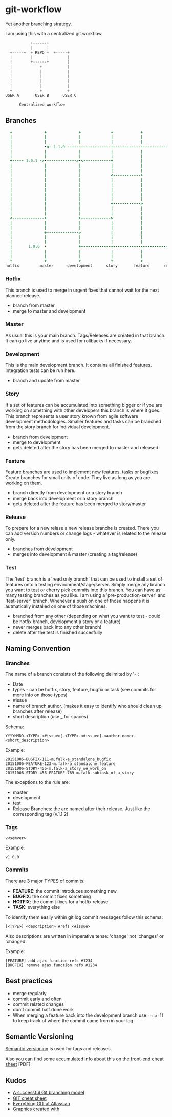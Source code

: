 # git-workflow

Yet another branching strategy.

I am using this with a centralized git workflow.

```javascript
           +------+
           |      |
  +-----+  + REPO +  +-----+
  |        |      |        |
  |        +------+        |
  |            +           |
  |            |           |
  |            |           |
  |            |           |
  |            |           |
  +            +           +
USER A       USER B      USER C

      Centralized workflow
```

## Branches

```ruby
  +              +              +             +            +            +            +
  |              |              |             |            |            |            |
  |              |              |             |            |            |            |
  |              •<- 1.1.0 ---------------------------------------------+            |
  |              |              |             |            |            |            |
  |              |              |             |            |            |            |
  +----- 1.0.1 ->•------------->•<------------+            |            |            |
  |              |              |             |            |            |            |
  |              |              |             |            |            |            |
  |              |              |             <------------+            |            |
  |              |              |             |            |            |            |
  |              |              |             |            |            |            |
  |              |              |             |            |            |         --->
  |              |              |             |            |            |            |
  |              |              |             |            |            |            |
  |              |              |             +------------>            |            |
  |              |              |             |            |            |            |
  |              |              |             |            |            |            |
  <--------------+              +------------->            |            |            |
  |              |              |             |            |            |            |
  |              |              |             |            |            |            |
  |              +-------------->             |            |            |            |
  |              |              |             |            |            |            |
  |              |              |             |            |            |            |
  |       1.0.0  •              +--------------------------------------->            |
  |              |              |             |            |            |            |
  |              |              |             |            |            |            |
  +              +              +             +            +            +            +
hotfix         master      development      story       feature      release        test

```
### Hotfix

This branch is used to merge in urgent fixes that cannot wait for the next planned release.

* branch from master
* merge to master and development

### Master

As usual this is your main branch. Tags/Releases are created in that branch. It can go live anytime and is used for rollbacks if necessary.

### Development

This is the main development branch. It contains all finished features. Integration tests can be run here.

* branch and update from master

### Story

If a set of features can be accumulated into something bigger or if you are working on something with other developers this branch is where it goes. This branch represents a user story known from agile software development methodologies. Smaller features and tasks can be branched from the story branch for individual development.

* branch from development
* merge to development
* gets deleted after the story has been merged to master and released

### Feature

Feature branches are used to implement new features, tasks or bugfixes. Create branches for small units of code. They live as long as you are working on them.

* branch directly from development or a story branch
* merge back into development or a story branch
* gets deleted after the feature has been merged to story/master

### Release

To prepare for a new relase a new release branche is created. There you can add version numbers or change logs - whatever is related to the release only.

* branches from development
* merges into development & master (creating a tag/release)

### Test

The 'test' branch is a 'read only branch' that can be used to install a set of features onto a testing environment/stage/server. Simply merge any branch you want to test or cherry pick commits into this branch. You can have as many testing branches as you like. I am using  a 'pre-production-server' and 'test-server' branch. Whenever a push on one of those happens it is autmatically installed on one of those machines.

* branched from any other (depending on what you want to test - could be hotfix branch, development a story or a feature)
* never merges back into any other branch!
* delete after the test is finished succesfully

## Naming Convention

### Branches

The name of a branch consists of the following delimited by '-':

* Date
* types - can be hotfix, story, feature, bugfix or task (see commits for more info on those types)
* #issue
* name of branch author. (makes it easy to identify who should clean up branches after release)
* short description (use _ for spaces)

Schema:
```
YYYYMMDD-<TYPE>-<#issue>[-<TYPE>-<#issue>]-<author-name>-<short_description>
```

Example:
```
20151006-BUGFIX-111-m.falk-a_standalone_bugfix
20151006-FEATURE-123-m.falk-a_standalone_feature
20151006-STORY-456-m.falk-a_story_we_work_on
20151006-STORY-456-FEATURE-789-m.falk-subtask_of_a_story
```

The exceptions to the rule are:

* master
* development
* test
* Release Branches: the are named after their release. Just like the corresponding tag (v.1.1.2)

### Tags

```
v<semver>
```

Example:

```
v1.0.0
```

### Commits

There are 3 major TYPES of commits:

* **FEATURE**: the commit introduces something new
* **BUGFIX**: the commit fixes something
* **HOTFIX**: the commit fixes for a hotfix release
* **TASK**: everything else

To identify them easily within git log commit messages follow this schema:

```
[<TYPE>] <description> #refs <#issue>
```

Also descriptions are written in imperative tense: 'change' not 'changes' or 'changed'.

Example:

```
[FEATURE] add ajax function refs #1234
[BUGFIX] remove ajax function refs #1234
```

## Best practices

* merge regularly
* commit early and often
* commit related changes
* don't commit half done work
* When merging a feature back into the development branch use ```--no-ff``` to keep track of where the commit came from in your log.

## Semantic Versioning

[Semantic versioning](http://semver.org/) is used for tags and releases.

Also you can find some accumulated info about this on the [front-end cheat sheet](https://github.com/markusfalk/front-end-cheatsheet/blob/master/pdf/front-end-cheat-sheet.pdf?raw=true) [PDF].

## Kudos

* [A successful Git branching model](http://nvie.com/posts/a-successful-git-branching-model/)
* [GIT cheat sheet](http://pixelbrackets.github.io/git_cheat_sheet/git_cheat_sheet.pdf)
* [Everything GIT at Atlassian](https://www.atlassian.com/git/)
* [Graphics created with](http://asciiflow.com/)
